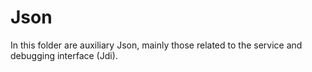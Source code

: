 # Json

In this folder are auxiliary Json, mainly those related to the service and debugging interface (Jdi).
